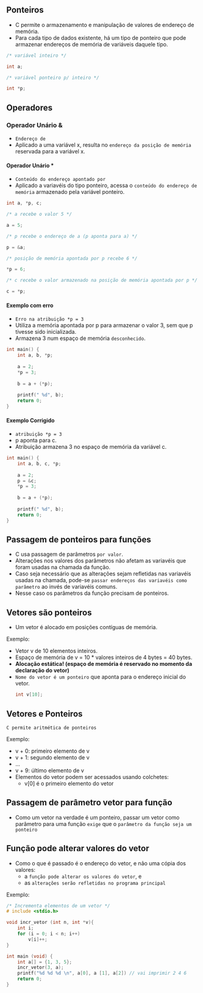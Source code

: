 ## Ponteiros
- C permite o armazenamento e manipulação de valores de endereço de memória.
- Para cada tipo de dados existente, há um tipo de ponteiro que pode armazenar endereços de memória de variáveis daquele tipo.

```C
/* variável inteiro */

int a;

/* variável ponteiro p/ inteiro */

int *p;
```

## Operadores

### Operador Unário &
- ``Endereço de``
- Aplicado a uma variável x, resulta no ``endereço da posição de memória`` reservada para a variável x.

#### Operador Unário *
- ``Conteúdo do endereço apontado por``
- Aplicado a variavéis do tipo ponteiro, acessa o ``conteúdo do endereço de memória`` armazenado pela variável ponteiro.

````C
int a, *p, c;

/* a recebe o valor 5 */

a = 5;

/* p recebe o endereço de a (p aponta para a) */

p = &a;

/* posição de memória apontada por p recebe 6 */

*p = 6;

/* c recebe o valor armazenado na posição de memória apontada por p */

c = *p;
````

#### Exemplo com erro
- ``Erro na atribuição *p = 3``
- Utiliza a memória apontada por p para armazenar o valor 3, sem que p tivesse sido inicializada.
- Armazena 3 num espaço de memória ``desconhecido``.
````C
int main() {
    int a, b, *p;
    
    a = 2;
    *p = 3; 
    
    b = a + (*p);
    
    printf(" %d", b);
    return 0;
}
````

#### Exemplo Corrigido
- ``atribuição *p = 3``
- p aponta para c.
- Atribuição armazena 3 no espaço de memória da variável c.

````C
int main() {
    int a, b, c, *p;
    
    a = 2;
    p = &c;
    *p = 3; 
    
    b = a + (*p);
    
    printf(" %d", b);
    return 0;
}
````
## Passagem de ponteiros para funções
- C usa passagem de parâmetros ``por valor``.
- Alterações nos valores dos parâmetros não afetam as variavéis que foram usadas na chamada da função.
- Caso seja necessário que as alterações sejam refletidas nas variavéis usadas na chamada, pode-se ``passar endereços das variavéis como parâmetro`` ao invés de variavéis comuns.
- Nesse caso os parâmetros da função precisam de ponteiros.

## Vetores são ponteiros
- Um vetor é alocado em posições contíguas de memória.

Exemplo:
  - Vetor v de 10 elementos inteiros.
  - Espaço de memória de v = 10 * valores inteiros de 4 bytes = 40 bytes.
- **Alocação estática! (espaço de memória é reservado no momento da declaração do vetor)**
- ``Nome do vetor é um ponteiro`` que aponta para o endereço inicial do vetor.
    ```C
    int v[10];
    ```
## Vetores e Ponteiros
``C permite aritmética de ponteiros``

Exemplo:
  - v + 0: primeiro elemento de v
  - v + 1: segundo elemento de v
  - ...
  - v + 9: último elemento de v
  - Elementos do vetor podem ser acessados usando colchetes:
    - v[0] é o primeiro elemento do vetor
  
## Passagem de parâmetro vetor para função
- Como um vetor na verdade é um ponteiro, passar um vetor como parâmetro para uma função ``exige`` que o ``parâmetro da função seja um ponteiro``

## Função pode alterar valores do vetor
- Como o que é passado é o endereço do vetor, e não uma cópia dos valores:
  - a ``função pode alterar os valores do vetor``, e
  - as ``alterações serão refletidas no programa principal``
  
Exemplo:
```C
/* Incrementa elementos de um vetor */
# include <stdio.h>

void incr_vetor (int n, int *v){
    int i;
    for (i = 0; i < n; i++)
        v[i]++;
}

int main (void) {
    int a[] = {1, 3, 5};
    incr_vetor(3, a);
    printf("%d %d %d \n", a[0], a [1], a[2]) // vai imprimir 2 4 6
    return 0;
}
```